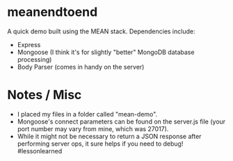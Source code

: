 # meanendtoend
A quick demo built using the MEAN stack. Dependencies include:

- Express
- Mongoose (I think it's for slightly "better" MongoDB database processing)
- Body Parser (comes in handy on the server)

# Notes / Misc
- I placed my files in a folder called "mean-demo".
- Mongoose's connect parameters can be found on the server.js file (your port number may vary from mine, which was 27017).
- While it might not be necessary to return a JSON response after performing server ops, it sure helps if you need to debug! #lessonlearned
